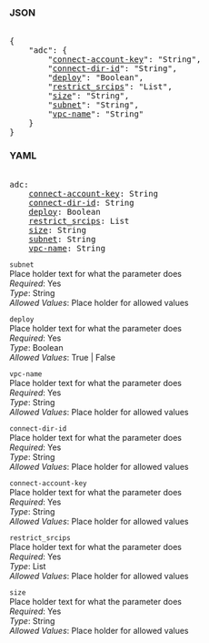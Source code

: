 ### JSON 
<pre> 
{
    "adc": {
        "<a href=#connect-account-key>connect-account-key</a>": "String", 
        "<a href=#connect-dir-id>connect-dir-id</a>": "String", 
        "<a href=#deploy>deploy</a>": "Boolean", 
        "<a href=#restrict_srcips>restrict_srcips</a>": "List", 
        "<a href=#size>size</a>": "String", 
        "<a href=#subnet>subnet</a>": "String", 
        "<a href=#vpc-name>vpc-name</a>": "String"
    }
}</pre> 
### YAML 
<pre> 
adc:
    <a href=#connect-account-key>connect-account-key</a>: String
    <a href=#connect-dir-id>connect-dir-id</a>: String
    <a href=#deploy>deploy</a>: Boolean
    <a href=#restrict_srcips>restrict_srcips</a>: List
    <a href=#size>size</a>: String
    <a href=#subnet>subnet</a>: String
    <a href=#vpc-name>vpc-name</a>: String
</pre> 


`subnet`  <a name="subnet"></a> \
Place holder text for what the parameter does \
*Required*: Yes \
*Type*: String \
*Allowed Values*: Place holder for allowed values

`deploy`  <a name="deploy"></a> \
Place holder text for what the parameter does \
*Required*: Yes \
*Type*: Boolean \
*Allowed Values*: True | False

`vpc-name`  <a name="vpc-name"></a> \
Place holder text for what the parameter does \
*Required*: Yes \
*Type*: String \
*Allowed Values*: Place holder for allowed values

`connect-dir-id`  <a name="connect-dir-id"></a> \
Place holder text for what the parameter does \
*Required*: Yes \
*Type*: String \
*Allowed Values*: Place holder for allowed values

`connect-account-key`  <a name="connect-account-key"></a> \
Place holder text for what the parameter does \
*Required*: Yes \
*Type*: String \
*Allowed Values*: Place holder for allowed values

`restrict_srcips`  <a name="restrict_srcips"></a> \
Place holder text for what the parameter does \
*Required*: Yes \
*Type*: List \
*Allowed Values*: Place holder for allowed values

`size`  <a name="size"></a> \
Place holder text for what the parameter does \
*Required*: Yes \
*Type*: String \
*Allowed Values*: Place holder for allowed values

